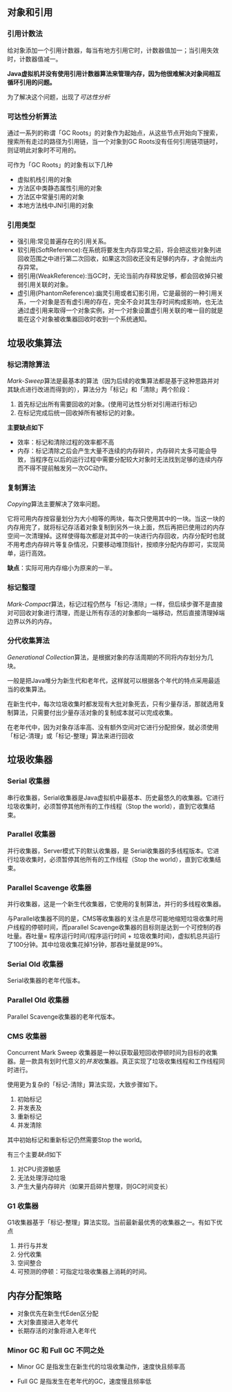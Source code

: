 ## 对象和引用

### 引用计数法

给对象添加一个引用计数器，每当有地方引用它时，计数器值加一；当引用失效时，计数器值减一。

**Java虚拟机并没有使用引用计数器算法来管理内存，因为他很难解决对象间相互循环引用的问题。**

为了解决这个问题，出现了*可达性分析*

### 可达性分析算法

通过一系列的称谓「GC Roots」的对象作为起始点，从这些节点开始向下搜索，搜索所有走过的路径为引用链，当一个对象到GC Roots没有任何引用链项链时，则证明此对象时不可用的。

可作为「GC Roots」的对象有以下几种

- 虚拟机栈引用的对象
- 方法区中类静态属性引用的对象
- 方法区中常量引用的对象
- 本地方法栈中JNI引用的对象

### 引用类型

- 强引用:常见普遍存在的引用关系。
- 软引用(SoftReference):在系统将要发生内存异常之前，将会把这些对象列进回收范围之中进行第二次回收，如果这次回收还没有足够的内存，才会抛出内存异常。
- 弱引用(WeakReference):当GC时，无论当前内存释放足够，都会回收掉只被弱引用关联的对象。
- 虚引用(PhantomReference):幽灵引用或者幻影引用，它是最弱的一种引用关系，一个对象是否有虚引用的存在，完全不会对其生存时间构成影响，也无法通过虚引用来取得一个对象实例，对一个对象设置虚引用关联的唯一目的就是能在这个对象被收集器回收时收到一个系统通知。

## 垃圾收集算法

### 标记清除算法

*Mark-Sweep*算法是最基本的算法（因为后续的收集算法都是基于这种思路并对其缺点进行改进而得到的），算法分为「标记」和「清除」两个阶段：

1. 首先标记出所有需要回收的对象。(使用可达性分析对引用进行标记)
2. 在标记完成后统一回收掉所有被标记的对象。

**主要缺点如下**

- 效率：标记和清除过程的效率都不高
- 内存：标记清除之后会产生大量不连续的内存碎片，内存碎片太多可能会导致，当程序在以后的运行过程中需要分配较大对象时无法找到足够的连续内存而不得不提前触发另一次GC动作。 

### 复制算法

*Copying*算法主要解决了效率问题。

它将可用内存按容量划分为大小相等的两块，每次只使用其中的一块。当这一块的内存用完了，就将标记存活着对象复制到另外一块上面，然后再把已使用过的内存空间一次清理掉。这样使得每次都是对其中的一块进行内存回收，内存分配时也就不用考虑内存碎片等复杂情况，只要移动堆顶指针，按顺序分配内存即可，实现简单，运行高效。

**缺点**：实际可用内存缩小为原来的一半。

### 标记整理

*Mark-Compact*算法，标记过程仍然与「标记-清除」一样，但后续步骤不是直接对可回收对象进行清理，而是让所有存活的对象都向一端移动，然后直接清理掉端边界以外的内存。

### 分代收集算法

*Generational Collection*算法，是根据对象的存活周期的不同将内存划分为几块。

一般是把Java堆分为新生代和老年代，这样就可以根据各个年代的特点采用最适当的收集算法。

在新生代中，每次垃圾收集时都发现有大批对象死去，只有少量存活，那就选用复制算法，只需要付出少量存活对象的复制成本就可以完成收集。

在老年代中，因为对象存活率高、没有额外空间对它进行分配担保，就必须使用「标记-清理」或「标记-整理」算法来进行回收

## 垃圾收集器

### Serial 收集器

串行收集器，Serial收集器是Java虚拟机中最基本、历史最悠久的收集器。它进行垃圾收集时，必须暂停其他所有的工作线程（Stop the world），直到它收集结束。

### Parallel 收集器

并行收集器，Server模式下的默认收集器，是 Serial收集器的多线程版本。它进行垃圾收集时，必须暂停其他所有的工作线程（Stop the world），直到它收集结束。

### Parallel Scavenge 收集器

并行收集器，这是一个新生代收集器，它使用的复制算法，并行的多线程收集器。

与Parallel收集器不同的是，CMS等收集器的关注点是尽可能地缩短垃圾收集时用户线程的停顿时间，而parallel Scavenge收集器的目标则是达到一个可控制的吞吐量。吞吐量= 程序运行时间/(程序运行时间 + 垃圾收集时间)，虚拟机总共运行了100分钟。其中垃圾收集花掉1分钟，那吞吐量就是99%。

### Serial Old 收集器

Serial收集器的老年代版本。

### Parallel Old 收集器

Parallel Scavenge收集器的老年代版本。

### CMS 收集器

Concurrent Mark Sweep 收集器是一种以获取最短回收停顿时间为目标的收集器。是一款具有划时代意义的*并发*收集器。真正实现了垃圾收集线程和工作线程同时进行。

使用更为复杂的「标记-清除」算法实现，大致步骤如下。

1. 初始标记
2. 并发表及
3. 重新标记
4. 并发清除

其中初始标记和重新标记仍然需要Stop the world。

有三个主要*缺点*如下

1. 对CPU资源敏感
2. 无法处理浮动垃圾
3. 产生大量内存碎片（如果开启碎片整理，则GC时间变长）

### G1 收集器

G1收集器基于「标记-整理」算法实现。当前最新最优秀的收集器之一。有如下优点

1. 并行与并发
2. 分代收集
2. 空间整合
4. 可预测的停顿：可指定垃圾收集器上消耗的时间。

## 内存分配策略

- 对象优先在新生代Eden区分配
- 大对象直接进入老年代
- 长期存活的对象将进入老年代

### Minor GC 和 Full GC 不同之处

- Minor GC 是指发生在新生代的垃圾收集动作，速度快且频率高

- Full GC 是指发生在老年代的GC，速度慢且频率低
